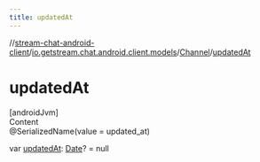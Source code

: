 ```yaml
---
title: updatedAt
---
```

//[stream-chat-android-client](../../../index.md)/[io.getstream.chat.android.client.models](../index.md)/[Channel](index.md)/[updatedAt](updatedAt.md)



# updatedAt  
[androidJvm]  
Content  
@SerializedName(value = updated_at)  
  
var [updatedAt](updatedAt.md): [Date](https://developer.android.com/reference/kotlin/java/util/Date.html)? = null  



